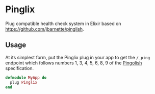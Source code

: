# Pinglix

Plug compatible health check system in Elixir based on https://github.com/jbarnette/pinglish.

## Usage

At its simplest form, put the Pinglix plug in your app to get the `/_ping` endpoint which follows numbers 1, 3, 4, 5, 6, 8, 9 of the [Pingolish](https://github.com/jbarnette/pinglish#the-spec) specification.

```elixir
defmodule MyApp do
  plug Pinglix
end
```
